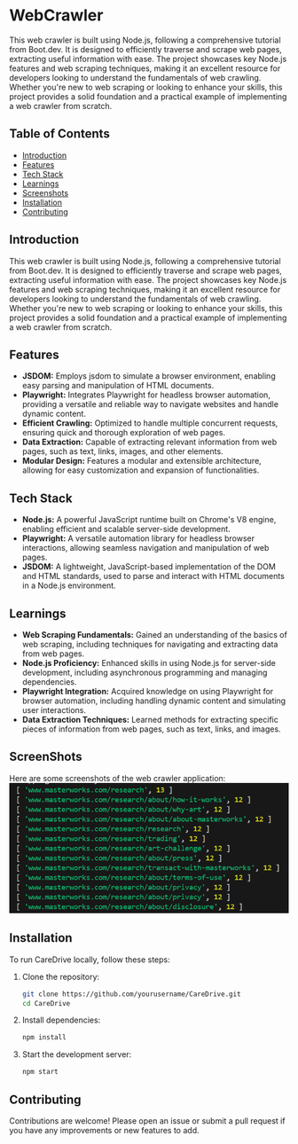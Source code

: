 # WebCrawler

This web crawler is built using Node.js, following a comprehensive tutorial from Boot.dev. It is designed to efficiently traverse and scrape web pages, extracting useful information with ease. The project showcases key Node.js features and web scraping techniques, making it an excellent resource for developers looking to understand the fundamentals of web crawling. Whether you're new to web scraping or looking to enhance your skills, this project provides a solid foundation and a practical example of implementing a web crawler from scratch.

## Table of Contents

- [Introduction](#introduction)
- [Features](#features)
- [Tech Stack](#tech-stack)
- [Learnings](#learnings)
- [Screenshots](#screenshots)
- [Installation](#installation)
- [Contributing](#contributing)

## Introduction

This web crawler is built using Node.js, following a comprehensive tutorial from Boot.dev. It is designed to efficiently traverse and scrape web pages, extracting useful information with ease. The project showcases key Node.js features and web scraping techniques, making it an excellent resource for developers looking to understand the fundamentals of web crawling. Whether you're new to web scraping or looking to enhance your skills, this project provides a solid foundation and a practical example of implementing a web crawler from scratch.

## Features

- **JSDOM:** Employs jsdom to simulate a browser environment, enabling easy parsing and manipulation of HTML documents.
- **Playwright:** Integrates Playwright for headless browser automation, providing a versatile and reliable way to navigate websites and handle dynamic content.
- **Efficient Crawling:** Optimized to handle multiple concurrent requests, ensuring quick and thorough exploration of web pages.
- **Data Extraction:** Capable of extracting relevant information from web pages, such as text, links, images, and other elements.
- **Modular Design:** Features a modular and extensible architecture, allowing for easy customization and expansion of functionalities.

## Tech Stack

- **Node.js:** A powerful JavaScript runtime built on Chrome's V8 engine, enabling efficient and scalable server-side development.
- **Playwright:** A versatile automation library for headless browser interactions, allowing seamless navigation and manipulation of web pages.
- **JSDOM:** A lightweight, JavaScript-based implementation of the DOM and HTML standards, used to parse and interact with HTML documents in a Node.js environment.

## Learnings

- **Web Scraping Fundamentals:** Gained an understanding of the basics of web scraping, including techniques for navigating and extracting data from web pages.
- **Node.js Proficiency:** Enhanced skills in using Node.js for server-side development, including asynchronous programming and managing dependencies.
- **Playwright Integration:** Acquired knowledge on using Playwright for browser automation, including handling dynamic content and simulating user interactions.
- **Data Extraction Techniques:** Learned methods for extracting specific pieces of information from web pages, such as text, links, and images.

## ScreenShots

Here are some screenshots of the web crawler application:
![image](image.png)

## Installation

To run CareDrive locally, follow these steps:

1. Clone the repository:
   ```bash
   git clone https://github.com/yourusername/CareDrive.git
   cd CareDrive
   ```
2. Install dependencies:
   ```bash
   npm install
   ```
3. Start the development server:
   ```bash
   npm start
   ```

## Contributing

Contributions are welcome! Please open an issue or submit a pull request if you have any improvements or new features to add.
